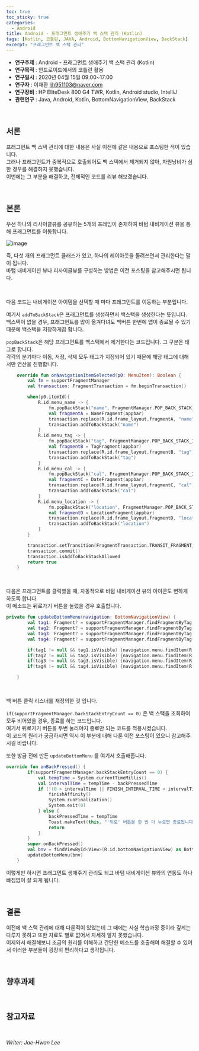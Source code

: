 ```yaml
---
toc: true
toc_sticky: true
categories:
  - Android
title: Android - 프래그먼트 생애주기 백 스택 관리 (Kotlin)
tags: [Kotlin, 코틀린, JAVA, Android, BottomNavigationView, BackStack]
excerpt: "프래그먼트 백 스택 관리"
---
```


* **연구주제** : Android - 프래그먼트 생애주기 백 스택 관리 (Kotlin)
* **연구목적** : 안드로이드에서의 코틀린 활용
* **연구일시** : 2020년 04월 15일 09:00~17:00
* **연구자** : 이재환 <ljh951103@naver.com>
* **연구장비** : HP EliteDesk 800 G4 TWR, Kotlin, Android studio, IntelliJ
* **관련연구** : Java, Android, Kotlin, BottomNavigationView, BackStack

<br>
   
## 서론

프래그먼트 백 스택 관리에 대한 내용은 사실 이전에 같은 내용으로 포스팅한 적이 있습니다.  
그러나 프래그먼트가 중복적으로 호출되어도 백 스택에서 제거되지 않아, 자원낭비가 심한 경우를 해결하지 못했습니다.  
이번에는 그 부분을 해결하고, 전체적인 코드를 리뷰 해보겠습니다.

<br>
   
## 본론

우선 하나의 리사이클뷰를 공유하는 5개의 프레임이 존재하여 바텀 내비게이션 뷰을 통해 프래그먼트를 이동합니다.

![image](https://user-images.githubusercontent.com/57826388/77222268-1e3f8580-6b95-11ea-944d-8b018bfea9c2.png)

즉, 다섯 개의 프래그먼트 클래스가 있고, 하나의 레이아웃을 돌려쓰면서 관리한다는 말이 됩니다.  
바텀 내비게이션 뷰나 리사이클뷰를 구성하는 방법은 이전 포스팅을 참고해주시면 됩니다.

<br>

다음 코드는 내비게이션 아이템을 선택할 때 마다 프래그먼트를 이동하는 부분입니다.  

여기서 `addToBackStack`은 프래그먼트를 생성하면서 백스택을 생성한다는 뜻입니다.  
백스택이 없을 경우, 프래그먼트를 많이 옮겨다녀도 백버튼 한번에 앱이 종료될 수 있기 때문에 백스택을 저장하게끔 합니다.

`popBackStack`은 해당 프래그먼트를 백스택에서 제거한다는 코드입니다. 그 구분은 태그로 합니다.  
각각의 분기마다 이동, 저장, 삭제 모두 태그가 지정되어 있기 때문에 해당 태그에 대해서만 연산을 진행합니다.

````kotlin
    override fun onNavigationItemSelected(p0: MenuItem): Boolean {
        val fm = supportFragmentManager
        val transaction: FragmentTransaction = fm.beginTransaction()

        when(p0.itemId){
            R.id.menu_name -> {
                fm.popBackStack("name", FragmentManager.POP_BACK_STACK_INCLUSIVE)
                val fragmentA = NameFragment(appbar)
                transaction.replace(R.id.frame_layout,fragmentA, "name")
                transaction.addToBackStack("name")
            }
            R.id.menu_tag -> {
                fm.popBackStack("tag", FragmentManager.POP_BACK_STACK_INCLUSIVE)
                val fragmentB = TagFragment(appbar)
                transaction.replace(R.id.frame_layout,fragmentB, "tag")
                transaction.addToBackStack("tag")
            }
            R.id.menu_cal -> {
                fm.popBackStack("cal", FragmentManager.POP_BACK_STACK_INCLUSIVE)
                val fragmentC = DateFragment(appbar)
                transaction.replace(R.id.frame_layout,fragmentC, "cal")
                transaction.addToBackStack("cal")
            }
            R.id.menu_location -> {
                fm.popBackStack("location", FragmentManager.POP_BACK_STACK_INCLUSIVE)
                val fragmentD = LocationFragment(appbar)
                transaction.replace(R.id.frame_layout,fragmentD, "location")
                transaction.addToBackStack("location")
            }
        }

        transaction.setTransition(FragmentTransaction.TRANSIT_FRAGMENT_FADE)
        transaction.commit()
        transaction.isAddToBackStackAllowed
        return true
    }
````

<br>

다음은 프래그먼트를 클릭했을 때, 자동적으로 바텀 내비게이션 뷰의 아이콘도 변하게 하도록 합니다.  
이 메소드는 뒤로가기 버튼을 눌렀을 경우 호출합니다.

````kotlin
private fun updateBottomMenu(navigation: BottomNavigationView) {
        val tag1: Fragment? = supportFragmentManager.findFragmentByTag("name")
        val tag2: Fragment? = supportFragmentManager.findFragmentByTag("tag")
        val tag3: Fragment? = supportFragmentManager.findFragmentByTag("cal")
        val tag4: Fragment? = supportFragmentManager.findFragmentByTag("location")

        if(tag1 != null && tag1.isVisible) {navigation.menu.findItem(R.id.menu_name).isChecked = true }
        if(tag2 != null && tag2.isVisible) {navigation.menu.findItem(R.id.menu_tag).isChecked = true }
        if(tag3 != null && tag3.isVisible) {navigation.menu.findItem(R.id.menu_cal).isChecked = true }
        if(tag4 != null && tag4.isVisible) {navigation.menu.findItem(R.id.menu_location).isChecked = true }

    }
````

<br>

백 버튼 클릭 리스너를 재정의한 것 입니다.  

`if(supportFragmentManager.backStackEntryCount == 0)` 은 백 스택을 조회하여 모두 비어있을 경우, 종료를 하는 코드입니다.  
여기서 뒤로가기 버튼을 두번 눌러야지 종료만 되는 코드를 적용시켰습니다.  
이 코드의 원리가 궁금하시면 역시 이 부분에 대해 다룬 이전 포스팅이 있으니 참고해주시길 바랍니다.

또한 방금 전에 만든 `updateBottomMenu` 를 여기서 호출해줍니다.

````kotlin
override fun onBackPressed() {
        if(supportFragmentManager.backStackEntryCount == 0) {
            val tempTime = System.currentTimeMillis()
            val intervalTime = tempTime - backPressedTime
            if (!(0 > intervalTime || FINISH_INTERVAL_TIME < intervalTime)) {
                finishAffinity()
                System.runFinalization()
                System.exit(0)
            } else {
                backPressedTime = tempTime
                Toast.makeText(this, "'뒤로' 버튼을 한 번 더 누르면 종료됩니다.", Toast.LENGTH_SHORT).show()
                return
            }
        }
        super.onBackPressed()
        val bnv = findViewById<View>(R.id.bottomNavigationView) as BottomNavigationView
        updateBottomMenu(bnv)
    }
````

이렇게만 하시면 프래그먼트 생애주기 관리도 되고 바텀 내비게이션 뷰와의 연동도 하나 빠짐없이 잘 되게 됩니다.

<br>

## 결론

이전에 백 스택 관리에 대해 다룬적이 있었는데 그 때에는 사실 학습과정 중이라 깊게는 다루지 못하고 또한 자료도 별로 없어서 자세히 알지 못했습니다.  
이제와서 해결해보니 조금의 원리를 이해하고 간단한 메소드를 호출해여 해결할 수 있어서 이러한 부분들이 굉장히 편리하다고 생각됩니다. 

<br>

## 향후과제

<br>

## 참고자료

<br>

*Writer: Jae-Hwan Lee*



